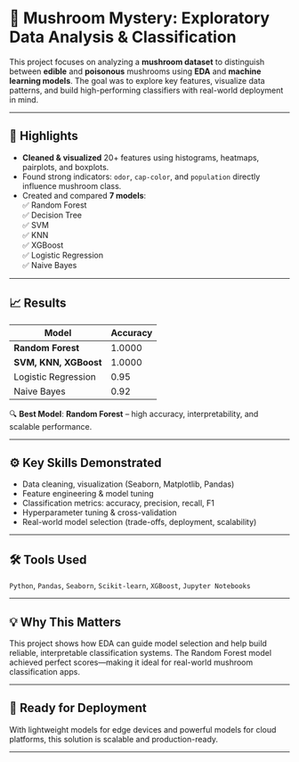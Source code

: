 
# 🍄 Mushroom Mystery: Exploratory Data Analysis & Classification

This project focuses on analyzing a **mushroom dataset** to distinguish between **edible** and **poisonous** mushrooms using **EDA** and **machine learning models**. The goal was to explore key features, visualize data patterns, and build high-performing classifiers with real-world deployment in mind.

---

## 📌 Highlights

- **Cleaned & visualized** 20+ features using histograms, heatmaps, pairplots, and boxplots.
- Found strong indicators: `odor`, `cap-color`, and `population` directly influence mushroom class.
- Created and compared **7 models**:  
  ✅ Random Forest  
  ✅ Decision Tree  
  ✅ SVM  
  ✅ KNN  
  ✅ XGBoost  
  ✅ Logistic Regression  
  ✅ Naive Bayes

---

## 📈 Results

| Model             | Accuracy |
|------------------|----------|
| **Random Forest** | 1.0000   |
| **SVM, KNN, XGBoost** | 1.0000 |
| Logistic Regression | 0.95   |
| Naive Bayes       | 0.92     |

🔍 **Best Model**: **Random Forest** – high accuracy, interpretability, and scalable performance.

---

## ⚙️ Key Skills Demonstrated

- Data cleaning, visualization (Seaborn, Matplotlib, Pandas)
- Feature engineering & model tuning
- Classification metrics: accuracy, precision, recall, F1
- Hyperparameter tuning & cross-validation
- Real-world model selection (trade-offs, deployment, scalability)

---

## 🛠 Tools Used

`Python`, `Pandas`, `Seaborn`, `Scikit-learn`, `XGBoost`, `Jupyter Notebooks`

---

## 💡 Why This Matters

This project shows how EDA can guide model selection and help build reliable, interpretable classification systems. The Random Forest model achieved perfect scores—making it ideal for real-world mushroom classification apps.

---

## 🚀 Ready for Deployment

With lightweight models for edge devices and powerful models for cloud platforms, this solution is scalable and production-ready.

---
